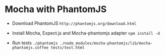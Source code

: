 Mocha with PhantomJS
====================

- Download PhantomJS
`http://phantomjs.org/download.html`

- Install Mocha, Expect.js and Mocha-phantomjs adapter
`npm install -d`

- Run tests
`./phantomjs ./node_modules/mocha-phantomjs/lib/mocha-phantomjs.coffee tests/test.html`
